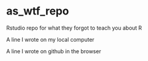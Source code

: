 # as_wtf_repo
Rstudio repo for what they forgot to teach you about R


A line I wrote on my local computer


A line I wrote on github in the browser
